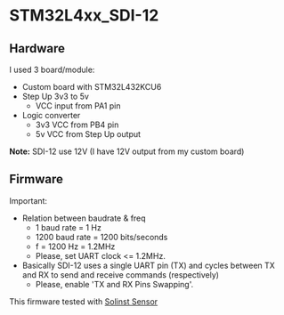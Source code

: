 # STM32L4xx_SDI-12

## Hardware
I used 3 board/module:
+ Custom board with STM32L432KCU6
+ Step Up 3v3 to 5v
  - VCC input from PA1 pin
+ Logic converter
  - 3v3 VCC from PB4 pin
  - 5v VCC from Step Up output

**Note:** SDI-12 use 12V (I have 12V output from my custom board)



## Firmware
Important: 
+ Relation between baudrate & freq
  - 1 baud rate = 1 Hz
  - 1200 baud rate = 1200 bits/seconds
  - f = 1200 Hz = 1.2MHz
  - Please, set UART clock <= 1.2MHz.
+ Basically SDI-12 uses a single UART pin (TX) and cycles between TX and RX to send and receive commands (respectively)
  - Please, enable 'TX and RX Pins Swapping'.

This firmware tested with [Solinst Sensor](https://www.solinst.com/products/data/3001.pdf)<br/>
